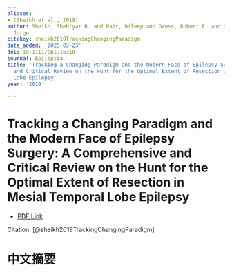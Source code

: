 ```yaml
---
aliases:
- (Sheikh et al., 2019)
author: Sheikh, Shehryar R. and Nair, Dileep and Gross, Robert E. and Gonzalez‐Martinez,
  Jorge
citekey: sheikh2019TrackingChangingParadigm
date_added: '2025-03-23'
doi: 10.1111/epi.16310
journal: Epilepsia
title: 'Tracking a Changing Paradigm and the Modern Face of Epilepsy Surgery: A Comprehensive
  and Critical Review on the Hunt for the Optimal Extent of Resection in Mesial Temporal
  Lobe Epilepsy'
year: '2019'

---
```

# Tracking a Changing Paradigm and the Modern Face of Epilepsy Surgery: A Comprehensive and Critical Review on the Hunt for the Optimal Extent of Resection in Mesial Temporal Lobe Epilepsy
- [PDF Link](zotero://open-pdf/library/items/QIMXJ64S)

Citation: [@sheikh2019TrackingChangingParadigm]

# 中文摘要
